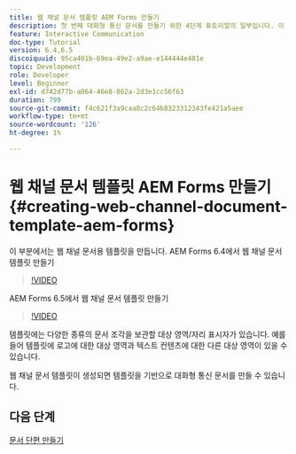 ```yaml
---
title: 웹 채널 문서 템플릿 AEM Forms 만들기
description: 첫 번째 대화형 통신 문서를 만들기 위한 4단계 튜토리얼의 일부입니다. 이 부분에서는 웹 채널 문서용 템플릿을 만듭니다.
feature: Interactive Communication
doc-type: Tutorial
version: 6.4,6.5
discoiquuid: 95ca401b-69ea-49e2-a9ae-e144444e481e
topic: Development
role: Developer
level: Beginner
exl-id: d742d77b-a064-46e8-862a-2d3e1cc56f63
duration: 799
source-git-commit: f4c621f3a9caa8c2c64b8323312343fe421a5aee
workflow-type: tm+mt
source-wordcount: '126'
ht-degree: 1%

---
```


# 웹 채널 문서 템플릿 AEM Forms 만들기 {#creating-web-channel-document-template-aem-forms}

이 부분에서는 웹 채널 문서용 템플릿을 만듭니다.
AEM Forms 6.4에서 웹 채널 문서 템플릿 만들기
>[!VIDEO](https://video.tv.adobe.com/v/22342?quality=12&learn=on)

AEM Forms 6.5에서 웹 채널 문서 템플릿 만들기
>[!VIDEO](https://video.tv.adobe.com/v/27807?quality=12&learn=on)

템플릿에는 다양한 종류의 문서 조각을 보관할 대상 영역/자리 표시자가 있습니다. 예를 들어 템플릿에 로고에 대한 대상 영역과 텍스트 컨텐츠에 대한 다른 대상 영역이 있을 수 있습니다.

웹 채널 문서 템플릿이 생성되면 템플릿을 기반으로 대화형 통신 문서를 만들 수 있습니다.

## 다음 단계

[문서 단편 만들기](./partfive.md)
